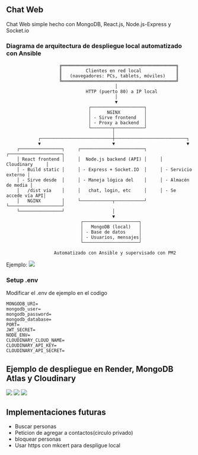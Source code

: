## Chat Web

Chat Web simple hecho con MongoDB, React.js, Node.js-Express y Socket.io

### Diagrama de arquitectura de despliegue local automatizado con Ansible
```
                    ╔═══════════════════════════════════════════╗
                    ║         Clientes en red local             ║
                    ║   (navegadores: PCs, tablets, móviles)    ║
                    ╚═══════════════════════════════════════════╝
                                         │
                              HTTP (puerto 80) a IP local
                                         │
                                         ▼
                               ┌────────────────────┐
                               │      NGINX         │
                               │ - Sirve frontend   │
                               │ - Proxy a backend  │
                               └────────┬───────────┘
                                        │
            ┌───────────────────────────┼───────────────────────────┐
            ▼                           ▼                           ▼
    ┌────────────────┐     ┌────────────────────────┐     ┌────────────────────┐
    │ React frontend │     │  Node.js backend (API) │     │     Cloudinary     │
    │ - Build static │     │ - Express + Socket.IO  │     │ - Servicio externo │
    │ - Sirve desde  │     │ - Maneja lógica del    │     │ - Almacén de media │
    │   /dist vía    │     │   chat, login, etc     │     │ - Se accede vía API│
    │   NGINX        │     └────────────┬───────────┘     └────────────────────┘
    └────────────────┘                  │
                                        ▼
                            ┌─────────────────────┐
                            │   MongoDB (local)   │
                            │ - Base de datos     │
                            │ - Usuarios, mensajes│
                            └─────────────────────┘

                  Automatizado con Ansible y supervisado con PM2 
```

Ejemplo:
![](https://drive.google.com/file/d/12FgGooiLqKMId30fo-MA28y54PTFoHV3/view?usp=drive_link)

### Setup .env
Modificar el .env de ejemplo en el codigo
```
MONGODB_URI=
mongodb_user=
mongodb_password=
mongodb_database=
PORT=
JWT_SECRET=
NODE_ENV=
CLOUDINARY_CLOUD_NAME=
CLOUDINARY_API_KEY=
CLOUDINARY_API_SECRET=
```
## Ejemplo de despliegue en Render, MongoDB Atlas y Cloudinary

![](https://drive.google.com/uc?export=view&id=1Y5unk2k6gZJxHPHt_yUWFg2lBKNwGBLW)
![](https://drive.google.com/uc?export=view&id=1l1VM3exYZ6TqGy04FT2abqOf40iZtmHS)
![](https://drive.google.com/uc?export=view&id=1Isx-0_l1XS9TFPM-IE9Qf6C7t0vWHlVP)

## Implementaciones futuras
- Buscar personas
- Peticion de agregar a contactos(circulo privado)
- bloquear personas
- Usar https con mkcert para despligue local